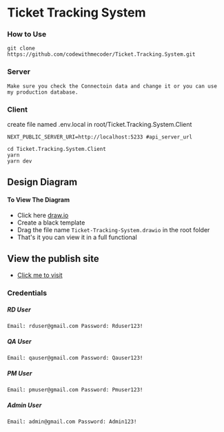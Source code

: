 # Ticket Tracking System

### How to Use

```
git clone https://github.com/codewithmecoder/Ticket.Tracking.System.git
```

### Server

`Make sure you check the Connectoin data and change it or you can use my production database.`

### Client

create file named .env.local in root/Ticket.Tracking.System.Client

```
NEXT_PUBLIC_SERVER_URI=http://localhost:5233 #api_server_url
```

```
cd Ticket.Tracking.System.Client
yarn
yarn dev
```

## Design Diagram

#### To View The Diagram

- Click here [draw.io](https://app.diagrams.net/)
- Create a black template
- Drag the file name `Ticket-Tracking-System.drawio` in the root folder
- That's it you can view it in a full functional

## View the publish site

- [Click me to visit](https://ticket-tracking-system.vercel.app/)

### Credentials

##### RD User

`Email: rduser@gmail.com Password: Rduser123!`

##### QA User

`Email: qauser@gmail.com Password: Qauser123!`

##### PM User

`Email: pmuser@gmail.com Password: Pmuser123!`

##### Admin User

`Email: admin@gmail.com Password: Admin123!`

